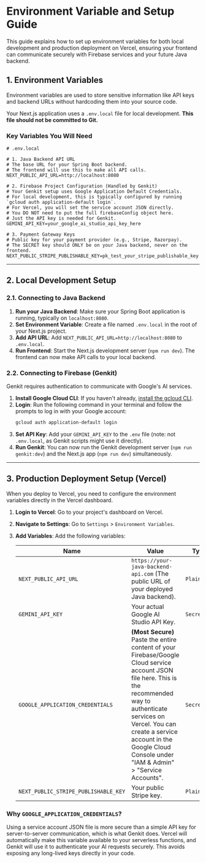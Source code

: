 # Environment Variable and Setup Guide

This guide explains how to set up environment variables for both local development and production deployment on Vercel, ensuring your frontend can communicate securely with Firebase services and your future Java backend.

## 1. Environment Variables

Environment variables are used to store sensitive information like API keys and backend URLs without hardcoding them into your source code.

Your Next.js application uses a `.env.local` file for local development. **This file should not be committed to Git.**

### Key Variables You Will Need

```
# .env.local

# 1. Java Backend API URL
# The base URL for your Spring Boot backend.
# The frontend will use this to make all API calls.
NEXT_PUBLIC_API_URL=http://localhost:8080

# 2. Firebase Project Configuration (Handled by Genkit)
# Your Genkit setup uses Google Application Default Credentials.
# For local development, this is typically configured by running `gcloud auth application-default login`.
# For Vercel, you will set the service account JSON directly.
# You DO NOT need to put the full firebaseConfig object here.
# Just the API key is needed for Genkit.
GEMINI_API_KEY=your_google_ai_studio_api_key_here

# 3. Payment Gateway Keys
# Public key for your payment provider (e.g., Stripe, Razorpay).
# The SECRET key should ONLY be on your Java backend, never on the frontend.
NEXT_PUBLIC_STRIPE_PUBLISHABLE_KEY=pk_test_your_stripe_publishable_key
```

---

## 2. Local Development Setup

### 2.1. Connecting to Java Backend

1.  **Run your Java Backend**: Make sure your Spring Boot application is running, typically on `localhost:8080`.
2.  **Set Environment Variable**: Create a file named `.env.local` in the root of your Next.js project.
3.  **Add API URL**: Add `NEXT_PUBLIC_API_URL=http://localhost:8080` to `.env.local`.
4.  **Run Frontend**: Start the Next.js development server (`npm run dev`). The frontend can now make API calls to your local backend.

### 2.2. Connecting to Firebase (Genkit)

Genkit requires authentication to communicate with Google's AI services.

1.  **Install Google Cloud CLI**: If you haven't already, [install the gcloud CLI](https://cloud.google.com/sdk/docs/install).
2.  **Login**: Run the following command in your terminal and follow the prompts to log in with your Google account:
    ```sh
    gcloud auth application-default login
    ```
3.  **Set API Key**: Add your `GEMINI_API_KEY` to the `.env` file (note: not `.env.local`, as Genkit scripts might use it directly).
4.  **Run Genkit**: You can now run the Genkit development server (`npm run genkit:dev`) and the Next.js app (`npm run dev`) simultaneously.

---

## 3. Production Deployment Setup (Vercel)

When you deploy to Vercel, you need to configure the environment variables directly in the Vercel dashboard.

1.  **Login to Vercel**: Go to your project's dashboard on Vercel.
2.  **Navigate to Settings**: Go to `Settings` > `Environment Variables`.
3.  **Add Variables**: Add the following variables:

    | Name                              | Value                                                                                                                                                                                                                                                                      | Type     |
    |-----------------------------------|----------------------------------------------------------------------------------------------------------------------------------------------------------------------------------------------------------------------------------------------------------------------------|----------|
    | `NEXT_PUBLIC_API_URL`             | `https://your-java-backend-api.com` (The public URL of your deployed Java backend).                                                                                                                                                                                          | `Plaintext`|
    | `GEMINI_API_KEY`                  | Your actual Google AI Studio API Key.                                                                                                                                                                                                                                        | `Secret`   |
    | `GOOGLE_APPLICATION_CREDENTIALS`  | **(Most Secure)** Paste the entire content of your Firebase/Google Cloud service account JSON file here. This is the recommended way to authenticate services on Vercel. You can create a service account in the Google Cloud Console under "IAM & Admin" > "Service Accounts". | `Secret`   |
    | `NEXT_PUBLIC_STRIPE_PUBLISHABLE_KEY` | Your public Stripe key.                                                                                                                                                                                                                                                  | `Plaintext`|

### Why `GOOGLE_APPLICATION_CREDENTIALS`?

Using a service account JSON file is more secure than a simple API key for server-to-server communication, which is what Genkit does. Vercel will automatically make this variable available to your serverless functions, and Genkit will use it to authenticate your AI requests securely. This avoids exposing any long-lived keys directly in your code.
